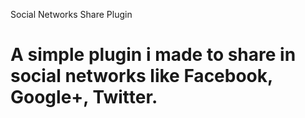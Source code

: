 Social Networks Share Plugin

A simple plugin i made to share in social networks like Facebook, Google+, Twitter.
=========================
